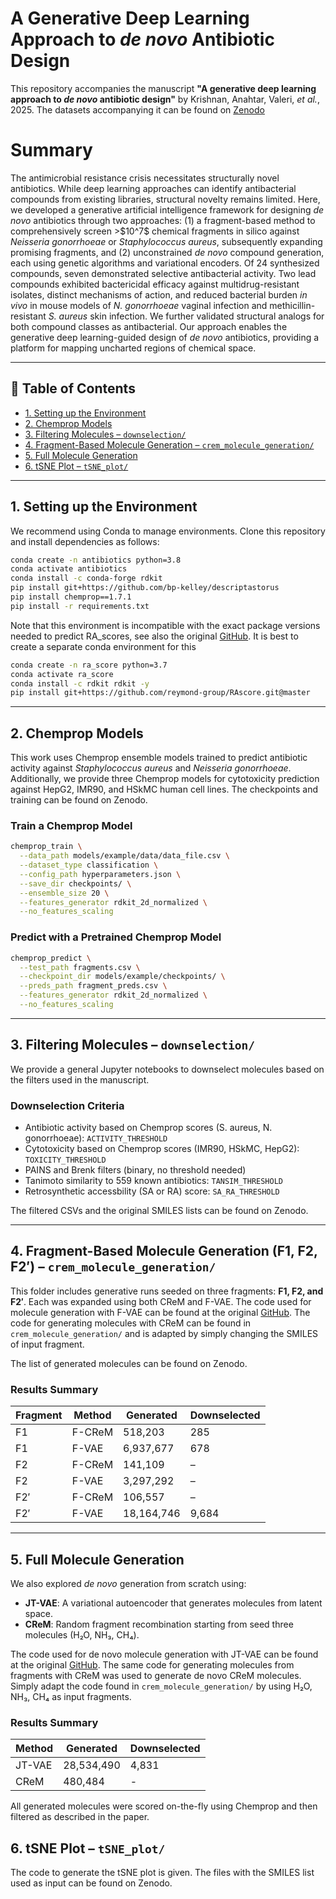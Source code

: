 # A Generative Deep Learning Approach to _de novo_ Antibiotic Design

This repository accompanies the manuscript **"A generative deep learning approach to _de novo_ antibiotic design"** by Krishnan, Anahtar, Valeri, _et al._, 2025. The datasets accompanying it can be found on [Zenodo](https://tinyurl.com/de-novo-abx)


# Summary
The antimicrobial resistance crisis necessitates structurally novel antibiotics. While deep learning approaches can identify antibacterial compounds from existing libraries, structural novelty remains limited. Here, we developed a generative artificial intelligence framework for designing _de novo_ antibiotics through two approaches: (1) a fragment-based method to comprehensively screen >\$10^7\$ chemical fragments in silico against _Neisseria gonorrhoeae_ or _Staphylococcus aureus_, subsequently expanding promising fragments, and (2) unconstrained _de novo_ compound generation, each using genetic algorithms and variational encoders. Of 24 synthesized compounds, seven demonstrated selective antibacterial activity. Two lead compounds exhibited bactericidal efficacy against multidrug-resistant isolates, distinct mechanisms of action, and reduced bacterial burden _in vivo_ in mouse models of _N. gonorrhoeae_ vaginal infection and methicillin-resistant _S. aureus_ skin infection. We further validated structural analogs for both compound classes as antibacterial. Our approach enables the generative deep learning-guided design of _de novo_ antibiotics, providing a platform for mapping uncharted regions of chemical space.

---

## 📁 Table of Contents

- [1. Setting up the Environment](#1-setting-up-the-environment)
- [2. Chemprop Models](#2-chemprop-models)
- [3. Filtering Molecules – `downselection/`](#3-filtering-molecules)
- [4. Fragment-Based Molecule Generation – `crem_molecule_generation/`](#4-fragment-based-molecule-generation)
- [5. Full Molecule Generation](#5-full-molecule-generation)
- [6. tSNE Plot – `tSNE_plot/`](#6-tsne-plot)

---

## 1. Setting up the Environment

We recommend using Conda to manage environments. Clone this repository and install dependencies as follows:

```bash
conda create -n antibiotics python=3.8
conda activate antibiotics
conda install -c conda-forge rdkit
pip install git+https://github.com/bp-kelley/descriptastorus
pip install chemprop==1.7.1
pip install -r requirements.txt
```

Note that this environment is incompatible with the exact package versions needed to predict RA_scores, see also the original [GitHub](https://github.com/reymond-group/RAscore). It is best to create a separate conda environment for this

```bash
conda create -n ra_score python=3.7
conda activate ra_score
conda install -c rdkit rdkit -y
pip install git+https://github.com/reymond-group/RAscore.git@master
```
---

## 2. Chemprop Models

This work uses Chemprop ensemble models trained to predict antibiotic activity against _Staphylococcus aureus_ and _Neisseria gonorrhoeae_. Additionally, we provide three Chemprop models for cytotoxicity prediction against HepG2, IMR90, and HSkMC human cell lines. The checkpoints and training can be found on Zenodo.

### Train a Chemprop Model

```bash
chemprop_train \
  --data_path models/example/data/data_file.csv \
  --dataset_type classification \
  --config_path hyperparameters.json \
  --save_dir checkpoints/ \
  --ensemble_size 20 \
  --features_generator rdkit_2d_normalized \
  --no_features_scaling
```

### Predict with a Pretrained Chemprop Model

```bash
chemprop_predict \
  --test_path fragments.csv \
  --checkpoint_dir models/example/checkpoints/ \
  --preds_path fragment_preds.csv \
  --features_generator rdkit_2d_normalized \
  --no_features_scaling
```

---

## 3. Filtering Molecules – `downselection/`

We provide a general Jupyter notebooks to downselect molecules based on the filters used in the manuscript.

### Downselection Criteria

* Antibiotic activity based on Chemprop scores (S. aureus, N. gonorrhoeae): ```ACTIVITY_THRESHOLD```
* Cytotoxicity based on Chemprop scores (IMR90, HSkMC, HepG2): ```TOXICITY_THRESHOLD```
* PAINS and Brenk filters (binary, no threshold needed)
* Tanimoto similarity to 559 known antibiotics: ```TANSIM_THRESHOLD```
* Retrosynthetic accessbility (SA or RA) score: ```SA_RA_THRESHOLD```

The filtered CSVs and the original SMILES lists can be found on Zenodo.

---

## 4. Fragment-Based Molecule Generation (F1, F2, F2′) – `crem_molecule_generation/`

This folder includes generative runs seeded on three fragments: **F1, F2, and F2′**. Each was expanded using both CReM and F-VAE. The code used for molecule generation with F-VAE can be found at the original [GitHub](https://github.com/wengong-jin/multiobj-rationale). The code for generating molecules with CReM can be found in `crem_molecule_generation/` and is adapted by simply changing the SMILES of input fragment.

The list of generated molecules can be found on Zenodo.

### Results Summary

| Fragment | Method   | Generated   | Downselected |
|----------|----------|-------------|--------------|
| F1       | F-CReM   | 518,203     | 285          |
| F1       | F-VAE    | 6,937,677   | 678          |
| F2       | F-CReM   | 141,109     | –            |
| F2       | F-VAE    | 3,297,292   | –            |
| F2′      | F-CReM   | 106,557     | –            |
| F2′      | F-VAE    | 18,164,746  | 9,684        |

---

## 5. Full Molecule Generation

We also explored _de novo_ generation from scratch using:

- **JT-VAE**: A variational autoencoder that generates molecules from latent space.
- **CReM**: Random fragment recombination starting from seed three molecules (H₂O, NH₃, CH₄).

The code used for de novo molecule generation with JT-VAE can be found at the original [GitHub](https://github.com/wengong-jin/hgraph2graph). The same code for generating molecules from fragments with CReM was used to generate de novo CReM molecules. Simply adapt the code found in `crem_molecule_generation/` by using H₂O, NH₃, CH₄ as input fragments.

### Results Summary

| Method  | Generated  | Downselected |
|---------|------------|--------------|
| JT-VAE  | 28,534,490 | 4,831        |
| CReM    | 480,484    | -            |

All generated molecules were scored on-the-fly using Chemprop and then filtered as described in the paper.

## 6. tSNE Plot – `tSNE_plot/`

The code to generate the tSNE plot is given. The files with the SMILES list used as input can be found on Zenodo.
